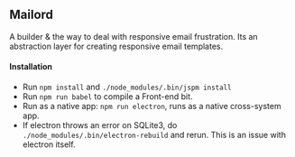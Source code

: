## Mailord

A builder &  the way to deal with responsive email frustration. Its an abstraction layer for creating responsive email templates.

#### Installation
- Run `npm install` and `./node_modules/.bin/jspm install`
- Run `npm run babel` to compile a Front-end bit.
- Run as a native app: `npm run electron`, runs as a native cross-system app.
- If electron throws an error on SQLite3, do  `./node_modules/.bin/electron-rebuild` and rerun. This is an issue with electron itself.


